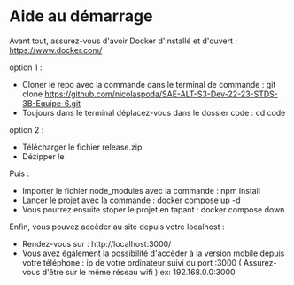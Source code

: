 # Aide au démarrage

Avant tout, assurez-vous d'avoir Docker d'installé et d'ouvert : https://www.docker.com/

 option 1 :
* Cloner le repo avec la commande dans le terminal de commande : git clone https://github.com/nicolaspoda/SAE-ALT-S3-Dev-22-23-STDS-3B-Equipe-6.git
* Toujours dans le terminal déplacez-vous dans le dossier code : cd code

 option 2 : 
* Télécharger le fichier release.zip
* Dézipper le


Puis :
* Importer le fichier node_modules avec la commande : npm install
* Lancer le projet avec la commande : docker compose up -d
* Vous pourrez ensuite stoper le projet en tapant : docker compose down


Enfin, vous pouvez accèder au site depuis votre localhost : 
* Rendez-vous sur : http://localhost:3000/
* Vous avez également la possibilité d'accèder à la version mobile depuis votre téléphone : ip de votre ordinateur suivi du port :3000 ( Assurez-vous d'être sur le même réseau wifi ) ex: 192.168.0.0:3000
